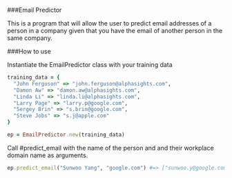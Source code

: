 ###Email Predictor

This is a program that will allow the user to predict email addresses of a person in a company given that you have the email of another person in the same company.

###How to use

Instantiate the EmailPredictor class with your training data

```ruby
training_data = {
  "John Ferguson" => "john.ferguson@alphasights.com",
  "Damon Aw" => "damon.aw@alphasights.com",
  "Linda Li" => "linda.li@alphasights.com",
  "Larry Page" => "larry.p@google.com",
  "Sergey Brin" => "s.brin@google.com",
  "Steve Jobs" => "s.j@apple.com"
}

ep = EmailPredictor.new(training_data)
```

Call #predict_email with the name of the person and and their workplace domain name as arguments.

```ruby
ep.predict_email("Sunwoo Yang", "google.com") #=> ["sunwoo.y@google.com", "s.yang@google.com"]
```
